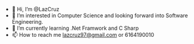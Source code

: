 - 👋 Hi, I’m @LazCruz
- 👀 I’m interested in Computer Science and looking forward into Software Engineering.
- 🌱 I’m currently learning .Net Framwork and C Sharp
- 📫 How to reach me lazcruz97@gmail.com or 6164190010
